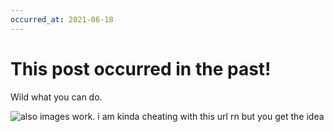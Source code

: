 ```yaml
---
occurred_at: 2021-06-18
---
```


# This post occurred in the past!

Wild what you can do.

![also images work. i am kinda cheating with this url rn but you get the idea](/public2/2018/67d.jpg)
